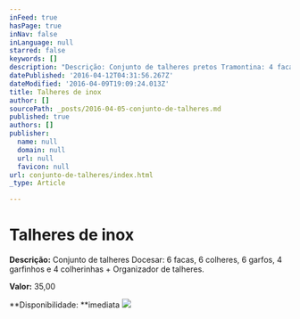 ```yaml
---
inFeed: true
hasPage: true
inNav: false
inLanguage: null
starred: false
keywords: []
description: "Descrição: Conjunto de talheres pretos Tramontina: 4 facas, 6 colheres e 6 garfos +\_Conjunto de talheres Docesar: 6 facas, 6 colheres, 6 garfos, 4 garfinhos e 4 colherinhas + colher de sorvete."
datePublished: '2016-04-12T04:31:56.267Z'
dateModified: '2016-04-09T19:09:24.013Z'
title: Talheres de inox
author: []
sourcePath: _posts/2016-04-05-conjunto-de-talheres.md
published: true
authors: []
publisher:
  name: null
  domain: null
  url: null
  favicon: null
url: conjunto-de-talheres/index.html
_type: Article

---
```

# Talheres de inox

**Descrição:** Conjunto de talheres Docesar: 6 facas, 6 colheres, 6 garfos, 4 garfinhos e 4 colherinhas + Organizador de talheres.

**Valor:** 35,00

**Disponibilidade: **imediata
![](https://the-grid-user-content.s3-us-west-2.amazonaws.com/ed40d5c5-9839-4e8d-ae6b-44e03619708b.jpg)